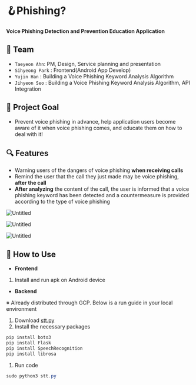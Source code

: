 # 🪝Phishing?

**Voice Phishing Detection and Prevention Education Application**

## 🦁 Team

- `Taeyeon Ahn`:  PM, Design, Service planning and presentation
- `Sihyeong Park` : Frontend(Android App Develop)
- `Yujin Han` : Building a Voice Phishing Keyword Analysis Algorithm
- `Jihyeon Seo` : Building a Voice Phishing Keyword Analysis Algorithm, API Integration

## 🎯 Project Goal

- Prevent voice phishing in advance, help application users become aware of it when voice phishing comes, and educate them on how to deal with it!

## 🔍 Features

- Warning users of the dangers of voice phishing **when receiving calls**
- Remind the user that the call they just made may be voice phishing, **after the call**
- **After analyzing** the content of the call, the user is informed that a voice phishing keyword has been detected and a countermeasure is provided according to the type of voice phishing

![Untitled](%F0%9F%AA%9DPhishing%20bc0c4e5de73446d6b9dbd8879600f8fa/Untitled.png)

![Untitled](%F0%9F%AA%9DPhishing%20bc0c4e5de73446d6b9dbd8879600f8fa/Untitled%201.png)

![Untitled](%F0%9F%AA%9DPhishing%20bc0c4e5de73446d6b9dbd8879600f8fa/Untitled%202.png)

## 🔧 How to Use

- **Frontend**
1. Install and run apk on Android device

- **Backend**

 ※ Already distributed through GCP. Below is a run guide in your local environment

1. Download [stt.py](http://stt.py) 
2. Install the necessary packages

```powershell
pip install boto3
pip install Flask
pip install SpeechRecognition
pip install librosa
```

1. Run code

```powershell
sudo python3 stt.py
```
